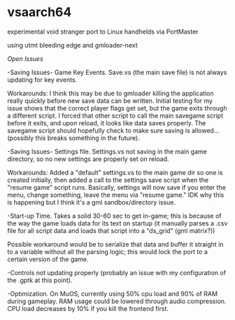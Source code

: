 # vsaarch64
experimental void stranger port to Linux handhelds via PortMaster

using utmt bleeding edge and gmloader-next

*Open Issues*

-Saving Issues- Game Key Events. Save.vs (the main save file) is not always updating for key events.
     
Workarounds: I think this may be due to gmloader killing the application really quickly before new save data can be written. Initial testing for my issue shows that the correct player flags get set, but the game exits through a different script. I forced that other script to call the main savegame script before it exits, and upon reload, it looks like data saves properly. The savegame script should hopefully check to make sure saving is allowed... (possibly this breaks something in the future).

-Saving Issues- Settings file. Settings.vs not saving in the main game directory, so no new settings are properly set on reload.
     
Workarounds: Added a "default" settings.vs to the main game dir so one is created initially, then added a call to the settings save script when the "resume game" script runs. Basically, settings will now save if you enter the menu, change something, leave the menu via "resume game." IDK why this is happening but I think it's a gml sandbox/directory issue.

-Start-up Time. Takes a solid 30-60 sec to get in-game; this is because of the way the game loads data for its text on startup (it manually parses a .csv file for all script data and loads that script into a "ds_grid" (gml matrix?))
     
Possible workaround would be to serialize that data and buffer it straight in to a variable without all the parsing logic; this would lock the port to a certain version of the game.

-Controls not updating properly (probably an issue with my configuration of the .gptk at this point).

-Optimization. On MuOS, currently using 50% cpu load and 90% of RAM during gameplay. RAM usage could be lowered through audio compression. CPU load decreases by 10% if you kill the frontend first.
